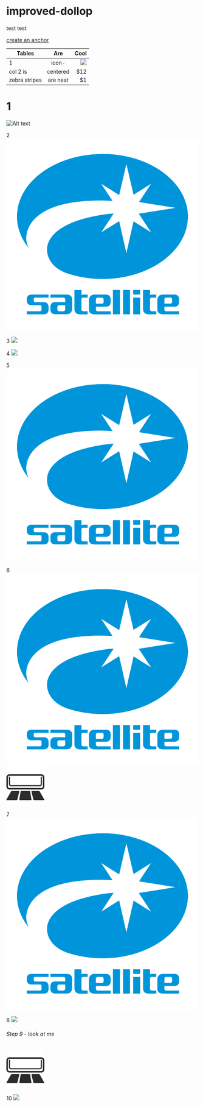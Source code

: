 # improved-dollop
test test

[create an anchor](#step-9---look-at-me)

| Tables        | Are           | Cool  |
| ------------- |:-------------:| -----:|
| 1             | icon-         | ![](https://cdn.rawgit.com/simplyandrew/improved-dollop/01d29978/fonts/horizontal_swing_auto_icon.svg) |
| col 2 is      | centered      |   $12 |
| zebra stripes | are neat      |    $1 |

# 1
![Alt text](https://github.com/simplyandrew/improved-dollop/blob/master/fonts/icomoon.svg)

2
<img src="https://github.com/simplyandrew/improved-dollop/blob/master/logo.svg">

3
![](https://upload.wikimedia.org/wikipedia/commons/0/02/SVG_logo.svg)

4
![](https://cdn.rawgit.com/simplyandrew/improved-dollop/14cfa0d8/logo.svg)

5
![](https://github.com/simplyandrew/improved-dollop/blob/master/logo.svg)

6
![](./logo.svg)
![](./fonts/horizontal_swing_auto_icon.svg)

7
![](/logo.svg)

8
![](https://cdn.rawgit.com/simplyandrew/improved-dollop/d594c722/fonts/icomoon.svg)

###### Step 9 - look at me
![](./fonts/horizontal_swing_auto_icon.svg)

10
![](https://cdn.rawgit.com/simplyandrew/improved-dollop/01d29978/fonts/horizontal_swing_auto_icon.svg)



